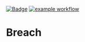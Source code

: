 [![Badge](https://img.shields.io/badge/version-v1.4%E2%80%90papi-blue.svg)](https://github.com/hitesh-temp-account/Breach/blob/main/gradle.properties#L23)
[![example workflow](https://github.com/hitesh-temp-account/Breach/actions/workflows/main.yml/badge.svg)](https://github.com/hitesh-temp-account/Breach/actions/workflows/main.yml)

# Breach
